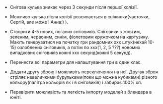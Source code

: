 - Снігова кулька зникає через 3 секунди після першої колізії.

- Можливо кулька після колізії розсипається в сніжинки(часточки, Сергій, але може і Анна:) ).

- Створити 4-5 нових, поганих сніговиків. Сніговики з жовтим, зеленим, червоним, синім, фіолетовим кружочком на картузику. Мають генеруватися на початку гри рандомних ххх штук(нехай 10-15) озлоблених сніговиків, а потім по ххх(1, 2, 5 ???) новомих випадкових сніговиків кожні ххх секунд(кожні 5 секунд).

- Перенести всі параметри для налаштування гри в один клас.

- Додати другу зброю і можливіть переключення на неї. Другая зброя стріляє невеличкими бурульками(поки що можна кубиками) різного кольору(палітра кольорів як і в сніговиків) і забирає 100% хп.

- Перевірити можливість та легкість імпорту моделей з блендера в юніті.
